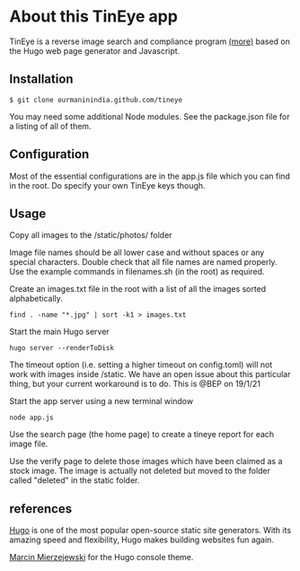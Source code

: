 <h1>About this TinEye app</h1>

<p>
TinEye is a reverse image search and compliance program <a href="https://tineye.com/">(more)</a> based on the Hugo web page generator and Javascript. 
</p>

## Installation

```
$ git clone ourmaninindia.github.com/tineye
```
You may need some additional Node modules. See the package.json file for a listing of all of them.

## Configuration

Most of the essential configurations are in the app.js file which you can find in the root. Do specify your own TinEye keys though.


## Usage

Copy all images to the /static/photos/ folder

Image file names should be all lower case and without spaces or any special characters. Double check that all file names are named properly. Use the example commands in filenames.sh (in the root) as required.

Create an images.txt file in the root with a list of all the images sorted alphabetically.

```
find . -name "*.jpg" | sort -k1 > images.txt
```

Start the main Hugo server

```
hugo server --renderToDisk
```
The timeout option (i.e. setting a higher timeout on config.toml) will not work with images inside /static. We have an open issue about this particular thing, but your current workaround is to do. This is @BEP on 19/1/21


Start the app server using a new terminal window

```
node app.js
```
Use the search page (the home page) to create a tineye report for each image file.

Use the verify page to delete those images which have been claimed as a stock image. The image is actually not deleted but moved to the folder called "deleted" in the static folder.


## references
[Hugo](https://gohugo.io/) is one of the most popular open-source static site generators. With its amazing speed and flexibility, Hugo makes building websites fun again.

[Marcin Mierzejewski](https://mrmierzejewski.com/) for the Hugo console theme.